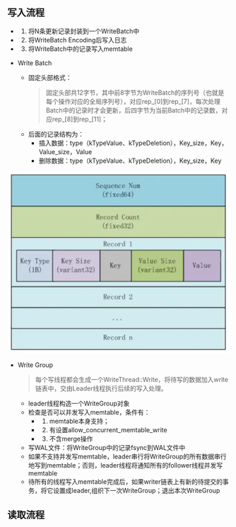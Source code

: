 ## 写入流程
  - 1. 将N条更新记录封装到一个WriteBatch中
  - 2. 将WriteBatch Encoding后写入日志
  - 3. 将WriteBatch中的记录写入memtable

- Write Batch   
  - 固定头部格式：  
    > 固定头部共12字节，其中前8字节为WriteBatch的序列号（也就是每个操作对应的全局序列号），对应rep_[0]到rep_[7]，每次处理Batch中的记录时才会更新，后四字节为当前Batch中的记录数，对应rep_[8]到rep_[11]；  
  - 后面的记录结构为：
    - 插入数据：type（kTypeValue、kTypeDeletion），Key_size，Key，Value_size，Value
    - 删除数据：type（kTypeValue、kTypeDeletion），Key_size，Key
<img src="images/write-batch.png" width="760px" />

- Write Group
  > 每个写线程都会生成一个WriteThread::Write，将待写的数据加入write链表中，交由Leader线程执行后续的写入处理。
  - leader线程构造一个WriteGroup对象
  - 检查是否可以并发写入memtable，条件有：
    - 1. memtable本身支持；
    - 2. 有设置allow_concurrent_memtable_write
    - 3. 不含merge操作 
   - 写WAL文件：将WriteGroup中的记录fsync到WAL文件中
   - 如果不支持并发写memtable，leader串行将WriteGroup的所有数据串行地写到memtable；否则，leader线程将通知所有的follower线程并发写memtable
  - 待所有的线程写入memtable完成后，如果writer链表上有新的待提交的事务，将它设置成leader,组织下一次WriteGroup；退出本次WriteGroup

## 读取流程
